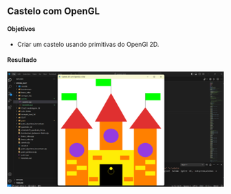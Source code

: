 ## Castelo com OpenGL

#### Objetivos

 - Criar um castelo usando primitivas do OpenGl 2D.

#### Resultado

![Imagem resultado](./imagem/image.png)
